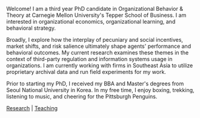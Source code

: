 Welcome! I am a third year PhD candidate in Organizational Behavior & Theory at Carnegie Mellon University's Tepper School of Business. I am interested in organizational economics, organizational learning, and behavioral strategy. 

Broadly, I explore how the interplay of pecuniary and social incentives, market shifts, and risk salience ultimately shape agents' performance and behavioral outcomes. My current research examines these themes in the context of third-party regulation and information systems usage in organizations. I am currently working with firms in Southeast Asia to utilize proprietary archival data and run field experiments for my work.

Prior to starting my PhD, I received my BBA and Master's degrees from Seoul National University in Korea. In my free time, I enjoy boxing, trekking, listening to music, and cheering for the Pittsburgh Penguins.

[Research](./research.html) | [Teaching](./teaching.html)
